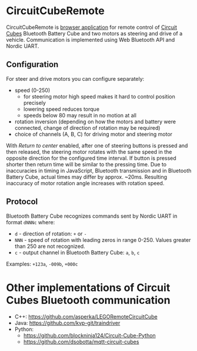 # CircuitCubeRemote

CircuitCubeRemote is [browser application](https://github.com/repkovsky/CircuitCubeRemote) for remote control of [Circuit Cubes](https://circuitcubes.com) Bluetooth Battery Cube and two motors as steering and drive of a vehicle. Communication is implemented using Web Bluetooth API and Nordic UART. 

## Configuration

For steer and drive motors you can configure separately:
* speed (0-250)
    * for steering motor high speed makes it hard to control position precisely
    * lowering speed reduces torque
    * speeds below 80 may result in no motion at all
* rotation inversion (depending on how the motors and battery were connected, change of direction of rotation may be required)
* choice of channels (A, B, C) for driving motor and steering motor

With _Return to center_ enabled, after one of steering buttons is pressed and then released, the steering motor rotates with the same speed in the opposite direction for the configured time interval. If button is pressed shorter then return time will be similar to the pressing time. Due to inaccuracies in timing in JavaScript, Bluetooth transmission and in Bluetooth Battery Cube, actual times may differ by approx. ~20ms. Resulting inaccuracy of motor rotation angle increases with rotation speed.

## Protocol

Bluetooth Battery Cube recognizes commands sent by Nordic UART in format `dNNNc` where:
* `d` - direction of rotation: `+` or `-`
* `NNN` - speed of rotation with leading zeros in range 0-250. Values greater than 250 are not recognized.
* `c` - output channel in Bluetooth Battery Cube: `a`, `b`, `c`

Examples: `+123a`, `-009b`, `+000c` 



# Other implementations of Circuit Cubes Bluetooth communication 

* C++: https://github.com/asperka/LEGORemoteCircuitCube
* Java: https://github.com/kvp-git/traindriver
* Python: 
    * https://github.com/blockninja124/Circuit-Cube-Python
    * https://github.com/dsobotta/mqtt-circuit-cubes